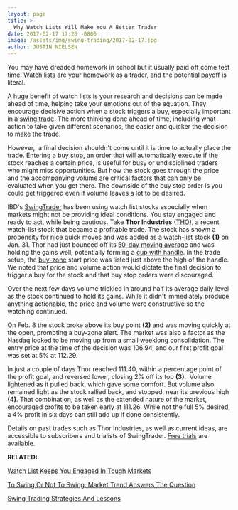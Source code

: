 ```yaml
---
layout: page
title: >-
  Why Watch Lists Will Make You A Better Trader
date: 2017-02-17 17:26 -0800
image: /assets/img/swing-trading/2017-02-17.jpg
author: JUSTIN NIELSEN
---
```






You may have dreaded homework in school but it usually paid off come test time. Watch lists are your homework as a trader, and the potential payoff is literal.


A huge benefit of watch lists is your research and decisions can be made ahead of time, helping take your emotions out of the equation. They encourage decisive action when a stock triggers a buy, especially important in a [swing trade](https://www.investors.com/ibd-university/swing-trading/). The more thinking done ahead of time, including what action to take given different scenarios, the easier and quicker the decision to make the trade.


However,  a final decision shouldn't come until it is time to actually place the trade. Entering a buy stop, an order that will automatically execute if the stock reaches a certain price, is useful for busy or undisciplined traders who might miss opportunities. But how the stock goes through the price and the accompanying volume are critical factors that can only be evaluated when you get there. The downside of the buy stop order is you could get triggered even if volume leaves a lot to be desired.


IBD's [SwingTrader](http://shop.investors.com/offer/splashresponsive.aspx?id=SwingTrader&src=A011LPH) has been using watch list stocks especially when markets might not be providing ideal conditions. You stay engaged and ready to act, while being cautious. Take **Thor Industries** ([THO](https://research.investors.com/quote.aspx?symbol=THO)), a recent watch-list stock that became a profitable trade. The stock has shown a propensity for nice quick moves and was added as a watch-list stock **(1)** on Jan. 31. Thor had just bounced off its [50-day moving average](https://www.investors.com/how-to-invest/investors-corner/50-day-moving-average/) and was holding the gains well, potentially forming a [cup with handle](https://www.investors.com/ibd-university/how-to-buy/common-patterns-1/). In the trade setup, the [buy-zone](https://www.investors.com/ibd-university/how-to-buy/when-to-buy/) start price was listed just above the high of the handle. We noted that price and volume action would dictate the final decision to trigger a buy for the stock and that buy stop orders were discouraged.


Over the next few days volume trickled in around half its average daily level as the stock continued to hold its gains. While it didn't immediately produce anything actionable, the price and volume were constructive so the watching continued.


On Feb. 8 the stock broke above its buy point **(2)** and was moving quickly at the open, prompting a buy-zone alert. The market was also a factor as the Nasdaq looked to be moving up from a small weeklong consolidation. The entry price at the time of the decision was 106.94, and our first profit goal was set at 5% at 112.29.


In just a couple of days Thor reached 111.40, within a percentage point of the profit goal, and reversed lower, closing 2% off its top **(3)**.  Volume lightened as it pulled back, which gave some comfort. But volume also remained light as the stock rallied back, and stopped, near its previous high **(4)**. That combination, as well as the extended nature of the market, encouraged profits to be taken early at 111.26. While not the full 5% desired, a 4% profit in six days can still add up if done consistently.


Details on past trades such as Thor Industries, as well as current ideas, are accessible to subscribers and trialists of SwingTrader. [Free trials](http://shop.investors.com/offer/splashresponsive.aspx?id=SwingTrader&src=A011LPH) are available.


**RELATED:**


[Watch List Keeps You Engaged In Tough Markets](https://www.investors.com/research/swing-trading/watch-list-keeps-you-engaged-in-tough-markets/)


[To Swing Or Not To Swing: Market Trend Answers The Question](https://www.investors.com/research/swing-trading/to-swing-or-not-to-swing-market-trend-answers-the-question/)


[Swing Trading Strategies And Lessons](https://www.investors.com/ibd-university/swing-trading/)




